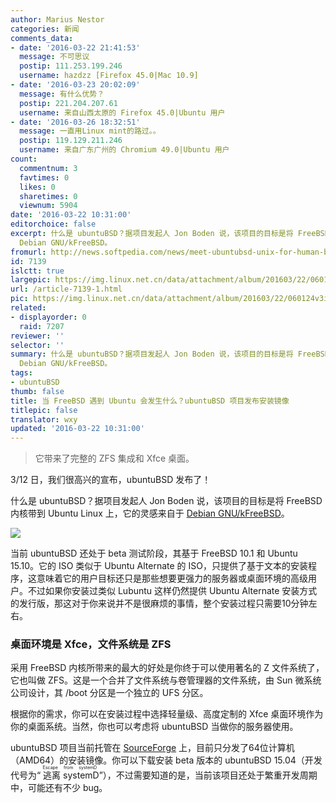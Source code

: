 ```yaml
---
author: Marius Nestor
categories: 新闻
comments_data:
- date: '2016-03-22 21:41:53'
  message: 不可思议
  postip: 111.253.199.246
  username: hazdzz [Firefox 45.0|Mac 10.9]
- date: '2016-03-23 20:02:09'
  message: 有什么优势？
  postip: 221.204.207.61
  username: 来自山西太原的 Firefox 45.0|Ubuntu 用户
- date: '2016-03-26 18:32:51'
  message: 一直用Linux mint的路过。。
  postip: 119.129.211.246
  username: 来自广东广州的 Chromium 49.0|Ubuntu 用户
count:
  commentnum: 3
  favtimes: 0
  likes: 0
  sharetimes: 0
  viewnum: 5904
date: '2016-03-22 10:31:00'
editorchoice: false
excerpt: 什么是 ubuntuBSD？据项目发起人 Jon Boden 说，该项目的目标是将 FreeBSD 内核带到 Ubuntu Linux 上，它的灵感来自于
  Debian GNU/kFreeBSD。
fromurl: http://news.softpedia.com/news/meet-ubuntubsd-unix-for-human-beings-501959.shtml
id: 7139
islctt: true
largepic: https://img.linux.net.cn/data/attachment/album/201603/22/060124v3iu6j9enwninui3.jpg
url: /article-7139-1.html
pic: https://img.linux.net.cn/data/attachment/album/201603/22/060124v3iu6j9enwninui3.jpg.thumb.jpg
related:
- displayorder: 0
  raid: 7207
reviewer: ''
selector: ''
summary: 什么是 ubuntuBSD？据项目发起人 Jon Boden 说，该项目的目标是将 FreeBSD 内核带到 Ubuntu Linux 上，它的灵感来自于
  Debian GNU/kFreeBSD。
tags:
- ubuntuBSD
thumb: false
title: 当 FreeBSD 遇到 Ubuntu 会发生什么？ubuntuBSD 项目发布安装镜像
titlepic: false
translator: wxy
updated: '2016-03-22 10:31:00'
---
```



> 
> 它带来了完整的 ZFS 集成和 Xfce 桌面。
> 
> 
> 


3/12 日，我们很高兴的宣布，ubuntuBSD 发布了！


什么是 ubuntuBSD？据项目发起人 Jon Boden 说，该项目的目标是将 FreeBSD 内核带到 Ubuntu Linux 上，它的灵感来自于 [Debian GNU/kFreeBSD](https://www.debian.org/ports/kfreebsd-gnu/)。


![](/data/attachment/album/201603/22/060124v3iu6j9enwninui3.jpg)


当前 ubuntuBSD 还处于 beta 测试阶段，其基于 FreeBSD 10.1 和 Ubuntu 15.10。它的 ISO 类似于 Ubuntu Alternate 的 ISO，只提供了基于文本的安装程序，这意味着它的用户目标还只是那些想要更强力的服务器或桌面环境的高级用户。不过如果你安装过类似 Lubuntu 这样仍然提供 Ubuntu Alternate 安装方式的发行版，那这对于你来说并不是很麻烦的事情，整个安装过程只需要10分钟左右。


### 桌面环境是 Xfce，文件系统是 ZFS


采用 FreeBSD 内核所带来的最大的好处是你终于可以使用著名的 Z 文件系统了，它也叫做 ZFS。这是一个合并了文件系统与卷管理器的文件系统，由 Sun 微系统公司设计，其 /boot 分区是一个独立的 UFS 分区。


根据你的需求，你可以在安装过程中选择轻量级、高度定制的 Xfce 桌面环境作为你的桌面系统。当然，你也可以考虑将 ubuntuBSD 当做你的服务器使用。


ubuntuBSD 项目当前托管在 [SourceForge](https://sourceforge.net/projects/ubuntubsd/) 上，目前只分发了64位计算机（AMD64）的安装镜像。你可以下载安装 beta 版本的 ubuntuBSD 15.04（开发代号为“<ruby> 逃离 systemD <rp>  （ </rp> <rt>  Escape from systemD </rt> <rp>  ） </rp></ruby>”），不过需要知道的是，当前该项目还处于繁重开发周期中，可能还有不少 bug。